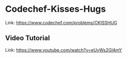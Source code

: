 # Codechef-Kisses-Hugs
Link: https://www.codechef.com/problems/CKISSHUG
## Video Tutorial
Link: https://www.youtube.com/watch?v=eUyWs2Gl4mY
